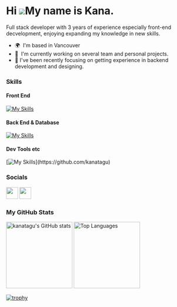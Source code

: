 Hi ![](https://user-images.githubusercontent.com/18350557/176309783-0785949b-9127-417c-8b55-ab5a4333674e.gif)My name is Kana.
============================================================================================================================


Full stack developer with 3 years of experience especially front-end decvelopment, enjoying expanding my knowledge in new skills.

* 🌍  I'm based in Vancouver
* 🚀  I'm currently working on several team and personal projects.
* 🧠 I've been recently focusing on getting experience in backend development and designing.

### Skills

#### Front End
[![My Skills](https://skillicons.dev/icons?i=ts,js,html,css,sass,react,nextjs,redux,tailwind,astro,jest)](https://github.com/kanatagu)

#### Back End & Database
[![My Skills](https://skillicons.dev/icons?i=nodejs,express,nestjs,graphql,postgres,prisma,mongodb)](https://github.com/kanatagu)


#### Dev Tools etc
[![My Skills](https://skillicons.dev/icons?i=git,docker,postman,xd,figma,)](https://github.com/kanatagu)


### Socials
<p>
 <a href="https://www.linkedin.com/in/kana-taguchi/" target="_blank" rel="noopener noreferrer"><img src="https://skillicons.dev/icons?i=linkedin" width="32" height="32" /></a>
 <a href="https://www.dev.to/kana" target="_blank" rel="noopener noreferrer"><img src="https://skillicons.dev/icons?i=devto" width="32" height="32"/></a>
</p>
                                                                     
### My GitHub Stats

<div align="left"> 

<img src="https://github-readme-stats.vercel.app/api?username=kanatagu&show_icons=true&hide=&count_private=true&hide_border=true&show_icons=true&theme=nightowl" alt="kanatagu's GitHub stats" height="180px"/>

<img src="https://github-readme-stats.vercel.app/api/top-langs/?username=kanatagu&langs_count=10&hide_border=true&locale=en&custom_title=Top%20%Languages&layout=compact&theme=nightowl" alt="Top Languages" height="180px"/>
  
</div>

[![trophy](https://github-profile-trophy.vercel.app/?username=kanatagu&theme=discord&column=9
)](https://github.com/kanatagu)

